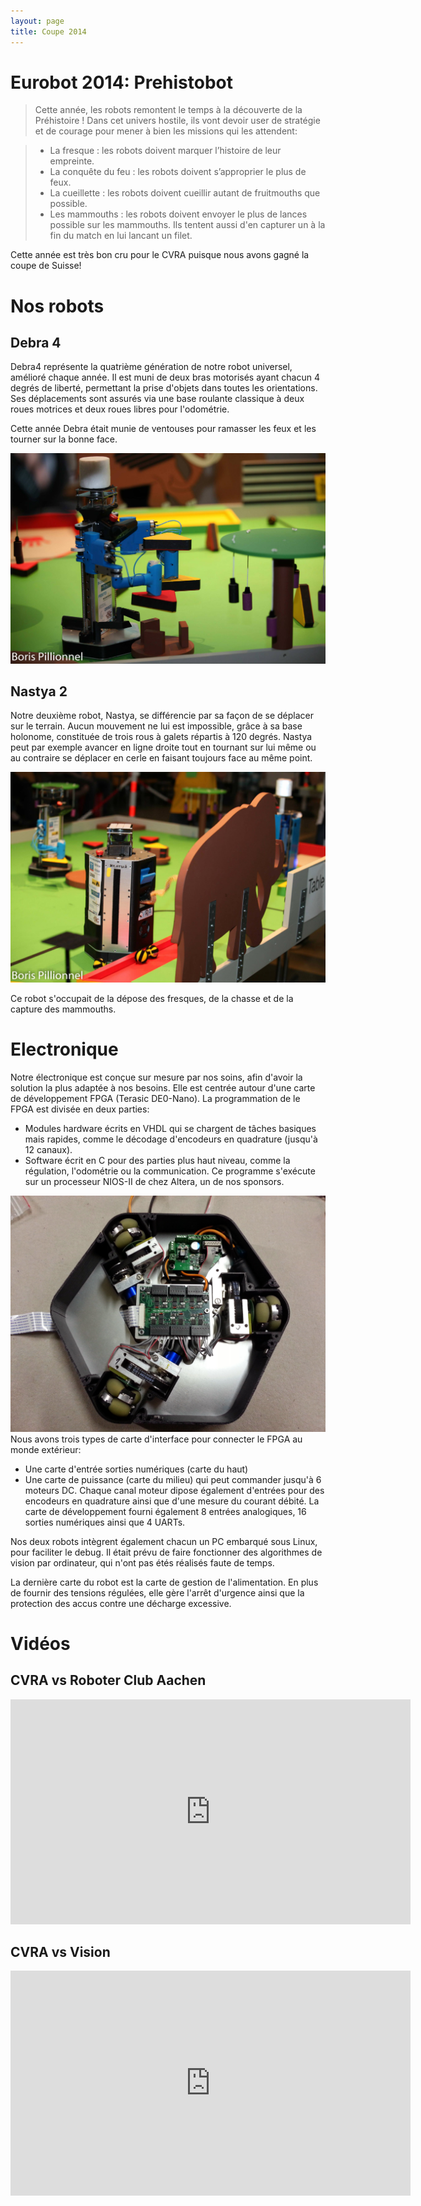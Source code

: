 ```yaml
---
layout: page
title: Coupe 2014
---
```

# Eurobot 2014: Prehistobot

> Cette année, les robots remontent le temps à la découverte de la Préhistoire !
> Dans cet univers hostile, ils vont devoir user de stratégie et de courage pour mener à bien les missions qui les attendent:

> * La fresque : les robots doivent marquer l’histoire de leur empreinte.
> * La conquête du feu : les robots doivent s’approprier le plus de feux.
> * La cueillette : les robots doivent cueillir autant de fruitmouths que possible.
> * Les mammouths : les robots doivent envoyer le plus de lances possible sur les mammouths.
>     Ils tentent aussi d'en capturer un à la fin du match en lui lancant un filet.

Cette année est très bon cru pour le CVRA puisque nous avons gagné la coupe de Suisse!

# Nos robots

## Debra 4
Debra4 représente la quatrième génération de notre robot universel, amélioré chaque année.
Il est muni de deux bras motorisés ayant chacun 4 degrés de liberté, permettant la prise d'objets dans toutes les orientations.
Ses déplacements sont assurés via une base roulante classique à deux roues motrices et deux roues libres pour l'odométrie.

Cette année Debra était munie de ventouses pour ramasser les feux et les tourner sur la bonne face.

![Debra 4](/images/2014/debra4.jpg)


## Nastya 2
Notre deuxième robot, Nastya, se différencie par sa façon de se déplacer sur le terrain.
Aucun mouvement ne lui est impossible, grâce à sa base holonome, constituée de trois rous à galets répartis à 120 degrés.
Nastya peut par exemple avancer en ligne droite tout en tournant sur lui même ou au contraire se déplacer en cerle en faisant toujours face au même point.

![Nastya 2](/images/2014/nastya.jpg)

Ce robot s'occupait de la dépose des fresques, de la chasse et de la capture des mammouths.

# Electronique
Notre électronique est conçue sur mesure par nos soins, afin d'avoir la solution la plus adaptée à nos besoins.
Elle est centrée autour d'une carte de développement FPGA (Terasic DE0-Nano).
La programmation de le FPGA est divisée en deux parties:

* Modules hardware écrits en VHDL qui se chargent de tâches basiques mais rapides, comme le décodage d'encodeurs en quadrature (jusqu'à 12 canaux).
* Software écrit en C pour des parties plus haut niveau, comme la régulation, l'odométrie ou la communication.
    Ce programme s'exécute sur un processeur NIOS-II de chez Altera, un de nos sponsors.


![Electronique 2014](/images/2014/elec.jpg)
Nous avons trois types de carte d'interface pour connecter le FPGA au monde extérieur:

* Une carte d'entrée sorties numériques (carte du haut)
* Une carte de puissance (carte du milieu) qui peut commander jusqu'à 6 moteurs DC.
    Chaque canal moteur dipose également d'entrées pour des encodeurs en quadrature ainsi que d'une mesure du courant débité.
La carte de développement fourni également 8 entrées analogiques, 16 sorties numériques ainsi que 4 UARTs.

Nos deux robots intègrent également chacun un PC embarqué sous Linux, pour faciliter le debug.
Il était prévu de faire fonctionner des algorithmes de vision par ordinateur, qui n'ont pas étés réalisés faute de temps.

La dernière carte du robot est la carte de gestion de l'alimentation.
En plus de fournir des tensions régulées, elle gère l'arrêt d'urgence ainsi que la protection des accus contre une décharge excessive.


# Vidéos

## CVRA vs Roboter Club Aachen

<div class="ytvideo">
<iframe width="640" height="360" src="https://www.youtube.com/embed/hXJyo5S0kL8" frameborder="0" allowfullscreen></iframe>
</div>

## CVRA vs Vision

<div class="ytvideo">
<iframe width="640" height="360" src="https://www.youtube.com/embed/MX4roUz4_ZE" frameborder="0" allowfullscreen></iframe>
</div>


